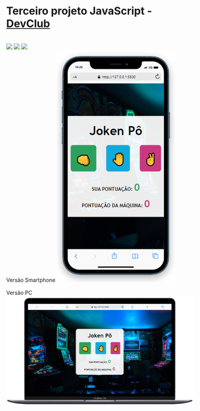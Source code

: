<h1>Terceiro projeto JavaScript - <a href= "https://plataforma.devclub.com.br/>DevClub"> DevClub</a></h1>
<br>
<img src="https://img.shields.io/badge/HTML5-E34F26?style=for-the-badge&logo=html5&logoColor=white">
<img src="https://img.shields.io/badge/CSS3-1572B6?style=for-the-badge&logo=css3&logoColor=white">
<img src="https://img.shields.io/badge/JavaScript-F7DF1E?style=for-the-badge&logo=javascript&logoColor=black">
<br>
Versão Smartphone
<img src="https://github.com/Dionisio-Gabriel/DevClub-JokenPo/blob/main/assets/cellphone.png?raw=true" />
<br>
<br>
Versão PC
<img src="https://github.com/Dionisio-Gabriel/DevClub-JokenPo/blob/main/assets/laptop.png?raw=true" />
